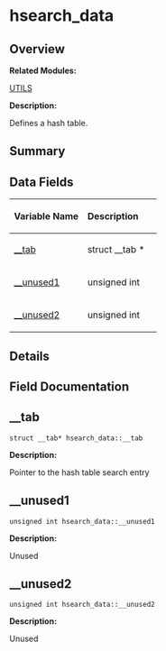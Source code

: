 # hsearch\_data<a name="EN-US_TOPIC_0000001055518134"></a>

## **Overview**<a name="section428456496093538"></a>

**Related Modules:**

[UTILS](en-us_topic_0000001055198076.md)

**Description:**

Defines a hash table. 

## **Summary**<a name="section3328175093538"></a>

## Data Fields<a name="pub-attribs"></a>

<a name="table231681830093538"></a>
<table><thead align="left"><tr id="row390525101093538"><th class="cellrowborder" valign="top" width="50%" id="mcps1.1.3.1.1"><p id="p1188634896093538"><a name="p1188634896093538"></a><a name="p1188634896093538"></a>Variable Name</p>
</th>
<th class="cellrowborder" valign="top" width="50%" id="mcps1.1.3.1.2"><p id="p453778819093538"><a name="p453778819093538"></a><a name="p453778819093538"></a>Description</p>
</th>
</tr>
</thead>
<tbody><tr id="row787193621093538"><td class="cellrowborder" valign="top" width="50%" headers="mcps1.1.3.1.1 "><p id="p1381442373093538"><a name="p1381442373093538"></a><a name="p1381442373093538"></a><a href="hsearch_data.md#a2189cb791e42e88e853d69a7dbfd1ecf">__tab</a></p>
</td>
<td class="cellrowborder" valign="top" width="50%" headers="mcps1.1.3.1.2 "><p id="p1394517045093538"><a name="p1394517045093538"></a><a name="p1394517045093538"></a>struct __tab * </p>
</td>
</tr>
<tr id="row683231596093538"><td class="cellrowborder" valign="top" width="50%" headers="mcps1.1.3.1.1 "><p id="p1909224401093538"><a name="p1909224401093538"></a><a name="p1909224401093538"></a><a href="hsearch_data.md#ac40494a15bda87ccf9fa80fdb2908055">__unused1</a></p>
</td>
<td class="cellrowborder" valign="top" width="50%" headers="mcps1.1.3.1.2 "><p id="p1624895642093538"><a name="p1624895642093538"></a><a name="p1624895642093538"></a>unsigned int </p>
</td>
</tr>
<tr id="row68863234093538"><td class="cellrowborder" valign="top" width="50%" headers="mcps1.1.3.1.1 "><p id="p334906903093538"><a name="p334906903093538"></a><a name="p334906903093538"></a><a href="hsearch_data.md#ab945d2c365e3802cf5bbf6fcdf8d0241">__unused2</a></p>
</td>
<td class="cellrowborder" valign="top" width="50%" headers="mcps1.1.3.1.2 "><p id="p1825713305093538"><a name="p1825713305093538"></a><a name="p1825713305093538"></a>unsigned int </p>
</td>
</tr>
</tbody>
</table>

## **Details**<a name="section970656501093538"></a>

## **Field Documentation**<a name="section866667112093538"></a>

## \_\_tab<a name="a2189cb791e42e88e853d69a7dbfd1ecf"></a>

```
struct __tab* hsearch_data::__tab
```

 **Description:**

Pointer to the hash table search entry 

## \_\_unused1<a name="ac40494a15bda87ccf9fa80fdb2908055"></a>

```
unsigned int hsearch_data::__unused1
```

 **Description:**

Unused 

## \_\_unused2<a name="ab945d2c365e3802cf5bbf6fcdf8d0241"></a>

```
unsigned int hsearch_data::__unused2
```

 **Description:**

Unused 


